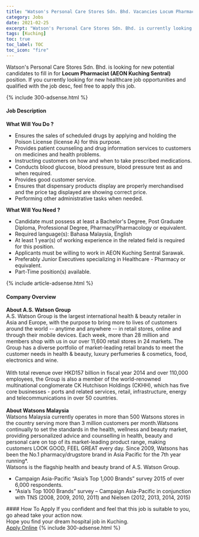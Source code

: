```yaml
---
title: "Watson's Personal Care Stores Sdn. Bhd. Vacancies Locum Pharmacist (AEON Kuching Sentral)" 
category: Jobs 
date: 2021-02-25 
excerpt: "Watson's Personal Care Stores Sdn. Bhd. is currently looking for suitable person to fill in the Locum Pharmacist (AEON Kuching Sentral) which positioned at Kuching" 
tags: [Kuching] 
toc: true 
toc_label: TOC 
toc_icon: "fire" 
--- 
```


<p>Watson's Personal Care Stores Sdn. Bhd. is looking for new potential candidates to fill in for <b>Locum Pharmacist (AEON Kuching Sentral)</b> position. If you currently looking for new healthcare job opportunities and qualified with the job desc, feel free to apply this job.
</p>{% include 300-adsense.html %} 
<div><div><h4>Job Description</h4></div><div><div><span><div><div><strong>What Will You Do ?</strong></div><ul><li>Ensures the sales of scheduled drugs by applying and holding the Poison License (license A) for this purpose.</li><li>Provides patient counseling and drug information services to customers on medicines and health problems.&#160;</li><li>Instructing customers on how and when to take prescribed medications.</li><li>Conducts blood glucose, blood pressure, blood pressure test as and when required.</li><li>Provides good customer service.</li><li>Ensures that dispensary products display are properly merchandised and the price tag displayed are showing correct price.</li><li>Performing other administrative tasks when needed.</li></ul><div><strong>What Will You Need ?</strong></div><ul><li>Candidate must possess at least a Bachelor's Degree, Post Graduate Diploma, Professional Degree, Pharmacy/Pharmacology or equivalent.</li><li>Required language(s): Bahasa Malaysia, English</li><li>At least 1 year(s) of working experience in the related field is required for this position.</li><li>Applicants must be willing to work in AEON Kuching Sentral Sarawak.</li><li>Preferably Junior Executives specializing in Healthcare - Pharmacy or equivalent.</li><li>Part-Time position(s) available.</li></ul></div></span></div></div></div> 
{% include article-adsense.html %} 
<div><div><h4>Company Overview</h4></div><div><div><span><div><div>
<strong>About A.S. Watson Group</strong></div>
<div>
	A.S. Watson Group is the largest international health &amp; beauty retailer in Asia and Europe, with the purpose to bring more to lives of customers around the world -- anytime and anywhere -- in retail stores, online and through their mobile devices. Each week, more than 28 million and members shop with us in our over 11,600 retail stores in 24 markets. The Group has a diverse portfolio of market-leading retail brands to meet the customer needs in health &amp; beauty, luxury perfumeries &amp; cosmetics, food, electronics and wine.</div>
<div>
<br>
	With total revenue over HKD157 billion in fiscal year 2014 and over 110,000 employees, the Group is also a member of the world-renowned multinational conglomerate CK Hutchison Holdings (CKHH), which has five core businesses - ports and related services, retail, infrastructure, energy and telecommunications in over 50 countries.<br>
<br>
<strong>About Watsons Malaysia</strong></div>
<div>
	Watsons Malaysia currently operates in more than 500 Watsons stores in the country serving more than 3 million customers per month.Watsons continually to set the standards in the health, wellness and beauty market, providing personalized advice and counselling in health, beauty and personal care on top of its market-leading product range, making customers LOOK GOOD, FEEL GREAT every day. Since 2009, Watsons has been the No.1 pharmacy/drugstore brand in Asia Pacific for the 7th year running*.<br>
	Watsons is the flagship health and beauty brand of A.S. Watson Group.</div>
<ul>
<li>
		Campaign Asia-Pacific &#8220;Asia&#8217;s Top 1,000 Brands&#8221; survey 2015 of over 6,000 respondents.</li>
<li>
		&#8220;Asia&#8217;s Top 1000 Brands&#8221; survey &#8211; Campaign Asia-Pacific in conjunction with TNS (2008, 2009, 2010, 2011) and Nielsen (2012, 2013, 2014, 2015)</li>
</ul></div></span></div></div></div> 
#### How To Apply 
If you confident and feel that this job is suitable to you, go ahead take your action now. <br/> 
Hope you find your dream hospital job in Kuching. <br/> 
<a href="https://www.jobstreet.com.my/en/job/locum-pharmacist-aeon-kuching-sentral-4491249?jobId=jobstreet-my-job-4491249" class="btn btn--warning" target="_blank" rel="nofollow noopenner">Apply Online</a> 
{% include 300-adsense.html %} 